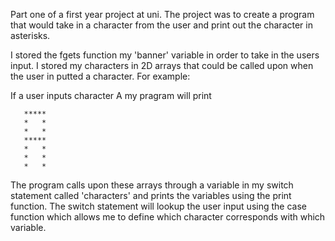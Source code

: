Part one of a first year project at uni. The project was to create a program that would take in a character from the user and print out the character in asterisks. 

I stored the fgets function my 'banner' variable in order to take in the users input.
I stored my characters in 2D arrays that could be called upon when the user in putted a character. For example:

If a user inputs character A my pragram will print

```
   *****
   *   *
   *   *
   *****
   *   *
   *   *
   *   *
```

The program calls upon these arrays through a variable in my switch statement called 'characters' and prints the variables using the print function. The switch statement will lookup the user input using the case function which allows me to define which character corresponds with which variable.



